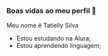 ### Boas vidas ao meu perfil 🖤

Meu nome é Tatielly Silva 

- Estou estudando na Alura;
- Estou aprendendo linguagem;
